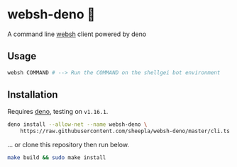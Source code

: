 # websh-deno 🦕

A command line [websh](https://github.com/jiro4989/websh) client powered by deno

## Usage

```bash
websh COMMAND # --> Run the COMMAND on the shellgei bot environment
```

## Installation

Requires [deno](https://deno.land/deno), testing on `v1.16.1`.

```bash
deno install --allow-net --name websh-deno \
    https://raw.githubusercontent.com/sheepla/websh-deno/master/cli.ts
```

... or clone this repository then run below.

```bash
make build && sudo make install
```


